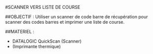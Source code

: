 #SCANNER VERS LISTE DE COURSE

##OBJECTIF :
Utiliser un scanner de code barre de récupération pour scanner des codes barres et imprimer une liste de course.

##MATERIEL :
- DATALOGIC QuickScan (Scanner)
- (Imprimante thermique)